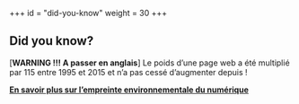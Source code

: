 +++
id = "did-you-know"
weight = 30
+++

## Did you know?

[**WARNING !!! A passer en anglais**] Le poids d’une page web a été multiplié par 115 entre 1995 et 2015 et n’a pas
cessé d’augmenter depuis !

[**En savoir plus sur l’empreinte environnementale du numérique**](https://www.greenit.fr/empreinte-environnementale-du-numerique-mondial/)
